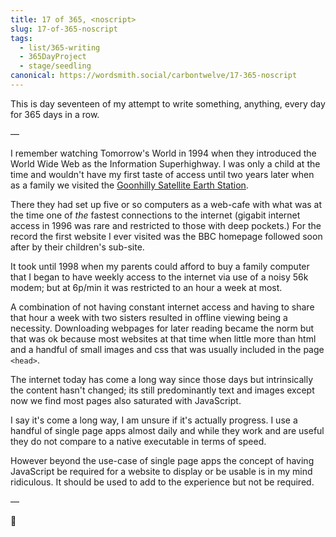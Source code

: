 ```yaml
---
title: 17 of 365, <noscript>
slug: 17-of-365-noscript
tags:
  - list/365-writing
  - 365DayProject
  - stage/seedling
canonical: https://wordsmith.social/carbontwelve/17-365-noscript
---
```



This is day seventeen of my attempt to write something, anything, every day for 365 days in a row.

—

I remember watching Tomorrow's World in 1994 when they introduced the World Wide Web as the Information Superhighway. I was only a child at the time and wouldn't have my first taste of access until two years later when as a family we visited the [Goonhilly Satellite Earth Station](https://en.wikipedia.org/wiki/Goonhilly_Satellite_Earth_Station).

There they had set up five or so computers as a web-cafe with what was at the time one of _the_ fastest connections to the internet (gigabit internet access in 1996 was rare and restricted to those with deep pockets.) For the record the first website I ever visited was the BBC homepage followed soon after by their children's sub-site.

It took until 1998 when my parents could afford to buy a family computer that I began to have weekly access to the internet via use of a noisy 56k modem; but at 6p/min it was restricted to an hour a week at most.

A combination of not having constant internet access and having to share that hour a week with two sisters resulted in offline viewing being a necessity. Downloading webpages for later reading became the norm but that was ok because most websites at that time when little more than html and a handful of small images and css that was usually included in the page `<head>`.

The internet today has come a long way since those days but intrinsically the content hasn't changed; its still predominantly text and images except now we find most pages also saturated with JavaScript.

I say it's come a long way, I am unsure if it's actually progress. I use a handful of single page apps almost daily and while they work and are useful they do not compare to a native executable in terms of speed.

However beyond the use-case of single page apps the concept of having JavaScript be required for a website to display or be usable is in my mind ridiculous. It should be used to add to the experience but not be required.

—

🌻
